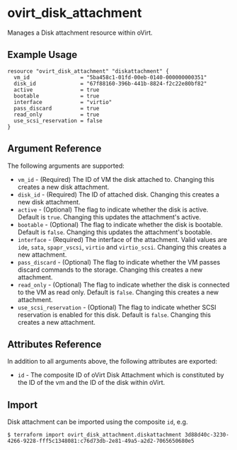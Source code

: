 # ovirt\_disk\_attachment

Manages a Disk attachment resource within oVirt.

## Example Usage

```hcl
resource "ovirt_disk_attachment" "diskattachment" {
  vm_id                = "5ba458c1-01fd-00eb-0140-000000000351"
  disk_id              = "67f88160-396b-441b-8824-f2c22e80bf82"
  active               = true
  bootable             = true
  interface            = "virtio"
  pass_discard         = true
  read_only            = true
  use_scsi_reservation = false
}
```

## Argument Reference

The following arguments are supported:

* `vm_id` - (Required) The ID of VM the disk attached to. Changing this creates a new disk attachment.
* `disk_id` - (Required) The ID of attached disk. Changing this creates a new disk attachment.
* `active` - (Optional) The flag to indicate whether the disk is active. Default is `true`. Changing this updates the attachment's active.
* `bootable` - (Optional) The flag to indicate whether the disk is bootable. Default is `false`. Changing this updates the attachment's bootable.
* `interface` - (Required) The interface of the attachment. Valid values are `ide`, `sata`, `spapr_vscsi`, `virtio` and `virtio_scsi`. Changing this creates a new attachment.
* `pass_discard` - (Optional) The flag to indicate whether the VM passes discard commands to the storage. Changing this creates a new attachment.
* `read_only` - (Optional) The flag to indicate whether the disk is connected to the VM as read only. Default is `false`. Changing this creates a new attachment.
* `use_scsi_reservation` - (Optional) The flag to indicate whether SCSI reservation is enabled for this disk. Default is `false`. Changing this creates a new attachment.

## Attributes Reference

In addition to all arguments above, the following attributes are exported:

* `id` - The composite ID of oVirt Disk Attachment which is constituted by the ID of the vm and the ID of the disk within oVirt.

## Import

Disk attachment can be imported using the composite `id`, e.g.

```
$ terraform import ovirt_disk_attachment.diskattachment 3d88d40c-3230-4266-9228-fff5c1348081:c76d73db-2e81-49a5-a2d2-7065650680e5
```